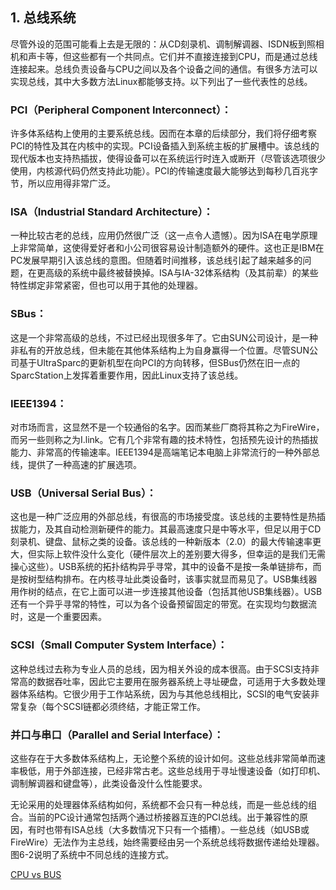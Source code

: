 ## 1. 总线系统

尽管外设的范围可能看上去是无限的：从CD刻录机、调制解调器、ISDN板到照相机和声卡等，但这些都有一个共同点。它们并不直接连接到CPU，而是通过总线连接起来。总线负责设备与CPU之间以及各个设备之间的通信。有很多方法可以实现总线，其中大多数方法Linux都能够支持。以下列出了一些代表性的总线。

### PCI（Peripheral Component Interconnect）：

许多体系结构上使用的主要系统总线。因而在本章的后续部分，我们将仔细考察PCI的特性及其在内核中的实现。PCI设备插入到系统主板的扩展槽中。该总线的现代版本也支持热插拔，使得设备可以在系统运行时连入或断开（尽管该选项很少使用，内核源代码仍然支持此功能）。PCI的传输速度最大能够达到每秒几百兆字节，所以应用得非常广泛。

### ISA（Industrial Standard Architecture）：

一种比较古老的总线，应用仍然很广泛（这一点令人遗憾）。因为ISA在电学原理上非常简单，这使得爱好者和小公司很容易设计制造额外的硬件。这也正是IBM在PC发展早期引入该总线的意图。但随着时间推移，该总线引起了越来越多的问题，在更高级的系统中最终被替换掉。ISA与IA-32体系结构（及其前辈）的某些特性绑定非常紧密，但也可以用于其他的处理器。

### SBus：

这是一个非常高级的总线，不过已经出现很多年了。它由SUN公司设计，是一种非私有的开放总线，但未能在其他体系结构上为自身赢得一个位置。尽管SUN公司基于UltraSparc的更新机型在向PCI的方向转移，但SBus仍然在旧一点的SparcStation上发挥着重要作用，因此Linux支持了该总线。

### IEEE1394：

对市场而言，这显然不是一个较通俗的名字。因而某些厂商将其称之为FireWire，而另一些则称之为I.link。它有几个非常有趣的技术特性，包括预先设计的热插拔能力、非常高的传输速率。IEEE1394是高端笔记本电脑上非常流行的一种外部总线，提供了一种高速的扩展选项。

### USB（Universal Serial Bus）：

这也是一种广泛应用的外部总线，有很高的市场接受度。该总线的主要特性是热插拔能力，及其自动检测新硬件的能力。其最高速度只是中等水平，但足以用于CD刻录机、键盘、鼠标之类的设备。该总线的一种新版本（2.0）的最大传输速率更大，但实际上软件没什么变化（硬件层次上的差别要大得多，但幸运的是我们无需操心这些）。USB系统的拓扑结构异乎寻常，其中的设备不是按一条单链排布，而是按树型结构排布。在内核寻址此类设备时，该事实就显而易见了。USB集线器用作树的结点，在它上面可以进一步连接其他设备（包括其他USB集线器）。USB还有一个异乎寻常的特性，可以为各个设备预留固定的带宽。在实现均匀数据流时，这是一个重要因素。

### SCSI（Small Computer System Interface）：

这种总线过去称为专业人员的总线，因为相关外设的成本很高。由于SCSI支持非常高的数据吞吐率，因此它主要用在服务器系统上寻址硬盘，可适用于大多数处理器体系结构。它很少用于工作站系统，因为与其他总线相比，SCSI的电气安装非常复杂（每个SCSI链都必须终结，才能正常工作。

### 并口与串口（Parallel and Serial Interface）：

这些存在于大多数体系结构上，无论整个系统的设计如何。这些总线非常简单而速率极低，用于外部连接，已经非常古老。这些总线用于寻址慢速设备（如打印机、调制解调器和键盘等），此类设备没什么性能要求。

无论采用的处理器体系结构如何，系统都不会只有一种总线，而是一些总线的组合。当前的PC设计通常包括两个通过桥接器互连的PCI总线。出于兼容性的原因，有时也带有ISA总线（大多数情况下只有一个插槽）。一些总线（如USB或FireWire）无法作为主总线，始终需要经由另一个系统总线将数据传递给处理器。图6-2说明了系统中不同总线的连接方式。

[CPU vs BUS](./bus.png)
